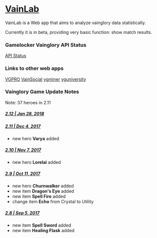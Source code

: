 # [VainLab](https://vainlab.gitshell.net)

VainLab is a Web app that aims to analyze vainglory data statistically.

Currently it is in beta, providing very basic function:
show match results.


### Gamelocker Vainglory API Status
[API Status](http://gamelocker.unite.gg)


### Links to other web apps
[VGPRO](http://vgpro.gg/)
[VainSocial](https://vainsocial.com/)
[vgminer](http://www.vgminer.com/)
[vguniversity](https://vgu.herokuapp.com/index.html)


### Vainglory Game Update Notes
Note: 37 heroes in 2.11

##### [2.12 | Jan 28, 2018](https://www.vainglorygame.com/news/update-2-12-notes-5v5-early-access-skins-system-overhaul/)
##### [2.11 | Dec 4, 2017](https://www.vainglorygame.com/news/update-2-11-varya-notes-become-lightning-incarnate/)
- new hero **Varya** added
##### [2.10 | Nov 7, 2017](https://www.vainglorygame.com/news/update-2-10-lorelai-notes-make-enemies-fish-food/#Items)
- new hero **Lorelai** added
##### [2.9  | Oct 11, 2017](https://www.vainglorygame.com/news/update-2-9-churnwalker-notes-new-items-crystal-rework/)
- new hero **Churnwalker** added
- new item **Dragon's Eye** added
- new item **Spell Fire** added
- change item **Echo** from Crystal to Utility
##### [2.8  | Sep 5, 2017](https://www.vainglorygame.com/news/update-2-8-autumn-notes-new-items-explosive-action/)
- new item **Spell Sword** added
- new item **Healing Flask** added
